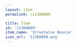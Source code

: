 ```yaml
---
layout: item
permalink: /11300009

title: Item
id: '11300009'
item_name: 'Streetwise Beanie'
icon_url: '11300009.png'
---
```

